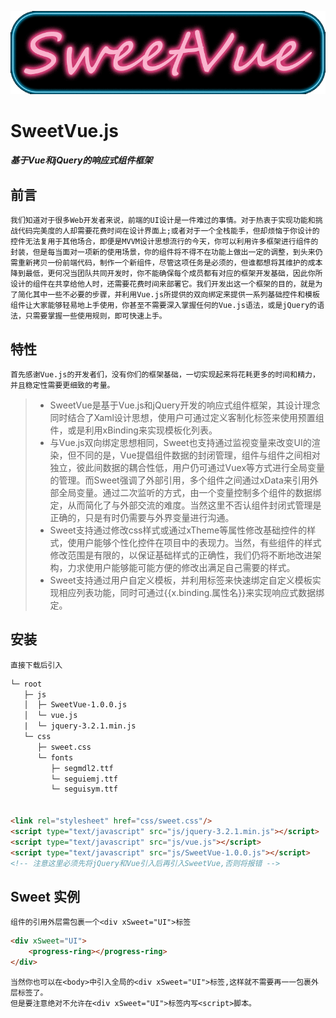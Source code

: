 ![logo](logo.png "SweetVue logo")
# SweetVue.js
##### 基于Vue和jQuery的响应式组件框架

## 前言
    我们知道对于很多Web开发者来说，前端的UI设计是一件难过的事情。对于热衷于实现功能和挑战代码完美度的人却需要花费时间在设计界面上;或者对于一个全栈能手，但却烦恼于你设计的控件无法复用于其他场合，即便是MVVM设计思想流行的今天，你可以利用许多框架进行组件的封装，但是每当面对一项新的使用场景，你的组件将不得不在功能上做出一定的调整，到头来仍需重新拷贝一份前端代码，制作一个新组件，尽管这项任务是必须的，但谁都想将其维护的成本降到最低，更何况当团队共同开发时，你不能确保每个成员都有对应的框架开发基础，因此你所设计的组件在共享给他人时，还需要花费时间来部署它。我们开发出这一个框架的目的，就是为了简化其中一些不必要的步骤，并利用Vue.js所提供的双向绑定来提供一系列基础控件和模板组件让大家能够轻易地上手使用，你甚至不需要深入掌握任何的Vue.js语法，或是jQuery的语法，只需要掌握一些使用规则，即可快速上手。

## 特性
    首先感谢Vue.js的开发者们，没有你们的框架基础，一切实现起来将花耗更多的时间和精力，并且稳定性需要更细致的考量。
> * SweetVue是基于Vue.js和jQuery开发的响应式组件框架，其设计理念同时结合了Xaml设计思想，使用户可通过定义客制化标签来使用预置组件，或是利用xBinding来实现模板化列表。
> * 与Vue.js双向绑定思想相同，Sweet也支持通过监视变量来改变UI的渲染，但不同的是，Vue提倡组件数据的封闭管理，组件与组件之间相对独立，彼此间数据的耦合性低，用户仍可通过Vuex等方式进行全局变量的管理。而Sweet强调了外部引用，多个组件之间通过xData来引用外部全局变量。通过二次监听的方式，由一个变量控制多个组件的数据绑定，从而简化了与外部交流的难度。当然这里不否认组件封闭式管理是正确的，只是有时仍需要与外界变量进行沟通。
> * Sweet支持通过修改css样式或通过xTheme等属性修改基础控件的样式，使用户能够个性化控件在项目中的表现力。当然，有些组件的样式修改范围是有限的，以保证基础样式的正确性，我们仍将不断地改进架构，力求使用户能够能可能方便的修改出满足自己需要的样式。
> * Sweet支持通过用户自定义模板，并利用<x-binding>标签来快速绑定自定义模板实现相应列表功能，同时可通过{{x.binding.属性名}}来实现响应式数据绑定。

## 安装
    直接下载后引入
```html
└─ root
   ├─ js
   │  ├─ SweetVue-1.0.0.js
   │  └─ vue.js
   |  └─ jquery-3.2.1.min.js
   └─ css
      ├─ sweet.css
      └─ fonts
         ├─ segmdl2.ttf
         └─ seguiemj.ttf
         └─ seguisym.ttf


<link rel="stylesheet" href="css/sweet.css"/>
<script type="text/javascript" src="js/jquery-3.2.1.min.js"></script>
<script type="text/javascript" src="js/vue.js"></script>
<script type="text/javascript" src="js/SweetVue-1.0.0.js"></script>
<!-- 注意这里必须先将jQuery和Vue引入后再引入SweetVue,否则将报错 -->
```

## Sweet 实例
    组件的引用外层需包裹一个<div xSweet="UI">标签
```html
<div xSweet="UI">
    <progress-ring></progress-ring>
</div>
```
    当然你也可以在<body>中引入全局的<div xSweet="UI">标签,这样就不需要再一一包裹外层标签了。
    但是要注意绝对不允许在<div xSweet="UI">标签内写<script>脚本。